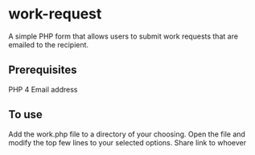 work-request
============

A simple PHP form that allows users to submit work requests that are emailed to the recipient.

Prerequisites
-------------
PHP 4
Email address

To use
------
Add the work.php file to a directory of your choosing.
Open the file and modify the top few lines to your selected options.
Share link to whoever

